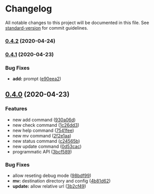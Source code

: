 # Changelog

All notable changes to this project will be documented in this file. See [standard-version](https://github.com/conventional-changelog/standard-version) for commit guidelines.

### [0.4.2](https://github.com/noelmace/monocli/compare/v0.4.1...v0.4.2) (2020-04-24)

### [0.4.1](https://github.com/noelmace/monocli/compare/v0.4.0...v0.4.1) (2020-04-23)


### Bug Fixes

* **add:** prompt ([e90eea2](https://github.com/noelmace/monocli/commit/e90eea2cb18a366ea88139f63433dfbbfa0b6aaa))

## [0.4.0](https://github.com/noelmace/monocli/compare/v0.1.0...v0.4.0) (2020-04-23)


### Features

* new add command ([930a06d](https://github.com/noelmace/monocli/commit/930a06d9f4f879bb70974a8f717330195bf9bd44))
* new check command ([1c26dd3](https://github.com/noelmace/monocli/commit/1c26dd30bcbd66353d4891212d7b493fd423957d))
* new help command ([7541fee](https://github.com/noelmace/monocli/commit/7541fee029112facfdb283fd2a99f04e4fc3278d))
* new mv command ([2f2e1aa](https://github.com/noelmace/monocli/commit/2f2e1aabfcaed46334885a6d990d516e4898ddc0))
* new status command ([c24565b](https://github.com/noelmace/monocli/commit/c24565b0090c6845b481d70046524a5ae5fe2b2c))
* new update command ([0d53cac](https://github.com/noelmace/monocli/commit/0d53cacdf47858f7e72870bf6f3b22f2b6788f0a))
* programmatic API ([3bcf589](https://github.com/noelmace/monocli/commit/3bcf5894293663ce360b30b8c4f99df18d1bce79))


### Bug Fixes

* allow reseting debug mode ([98bdf99](https://github.com/noelmace/monocli/commit/98bdf99c9763bf66165be10ab48f17eb91038411))
* **mv:** destination directory and config ([4b81d62](https://github.com/noelmace/monocli/commit/4b81d62a2d3fa94078a67745d0360e5b30261db7))
* **update:** allow relative url ([3b2cf49](https://github.com/noelmace/monocli/commit/3b2cf4956481e5e4da5b474e6646197d1a62418b))
